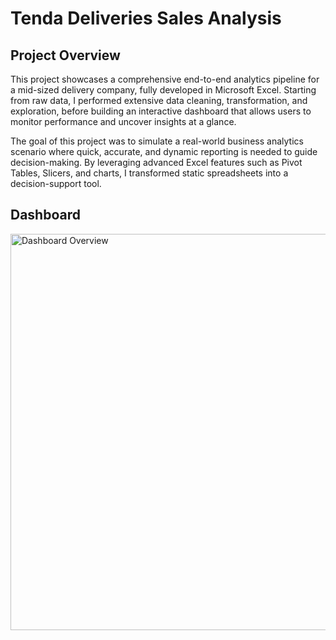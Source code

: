 # Tenda Deliveries Sales Analysis
## Project Overview

This project showcases a comprehensive end-to-end analytics pipeline for a mid-sized delivery company, fully developed in Microsoft Excel. Starting from raw data, I performed extensive data cleaning, transformation, and exploration, before building an interactive dashboard that allows users to monitor performance and uncover insights at a glance.

The goal of this project was to simulate a real-world business analytics scenario where quick, accurate, and dynamic reporting is needed to guide decision-making. By leveraging advanced Excel features such as Pivot Tables, Slicers, and charts, I transformed static spreadsheets into a decision-support tool.

## Dashboard
<img width="1168" height="634" alt="Dashboard Overview" src="https://github.com/user-attachments/assets/22ff8d31-fb22-4fe0-8b8e-9d23258105bf" />
